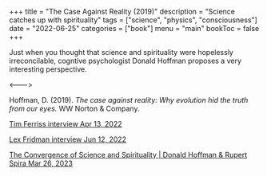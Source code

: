 +++
title = "The Case Against Reality (2019)"
description = "Science catches up with spirituality"
tags = ["science", "physics", "consciousness"]
date = "2022-06-25"
categories = ["book"]
menu = "main"
bookToc = false
+++

Just when you thought that science and spirituality were hopelessly irreconcilable, cogntive psychologist Donald Hoffman proposes a very interesting perspective.

<--->

Hoffman, D. (2019). *The case against reality: Why evolution hid the truth from our eyes.* WW Norton & Company.

[Tim Ferriss interview Apr 13, 2022](https://tim.blog/2022/04/13/donald-hoffman/)

[Lex Fridman interview Jun 12, 2022](https://lexfridman.com/donald-hoffman/)

[The Convergence of Science and Spirituality | Donald Hoffman & Rupert Spira Mar 26, 2023](https://www.youtube.com/watch?v=rafVevceWgs)
